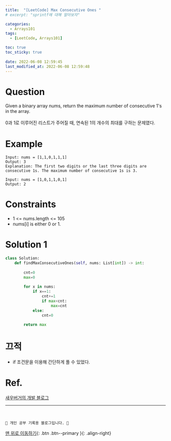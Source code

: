 ```yaml
---
title:  "[LeetCode] Max Consecutive Ones "
# excerpt: "sprintf에 대해 알아보자"

categories:
  - Arrays101
tags:
  - [LeetCode, Arrays101]

toc: true
toc_sticky: true
 
date: 2022-06-08 12:59:45
last_modified_at: 2022-06-08 12:59:48
---
```


# Question
Given a binary array nums, return the maximum number of consecutive 1's in the array.<br><br>
0과 1로 이루어진 리스트가 주어질 때, 연속된 1의 개수의 최대를 구하는 문제였다.

# Example
```
Input: nums = [1,1,0,1,1,1]
Output: 3
Explanation: The first two digits or the last three digits are consecutive 1s. The maximum number of consecutive 1s is 3.
```
```
Input: nums = [1,0,1,1,0,1]
Output: 2
```

# Constraints
- 1 <= nums.length <= 105
- nums[i] is either 0 or 1.

# Solution 1
```py   
class Solution:
    def findMaxConsecutiveOnes(self, nums: List[int]) -> int:
        
        cnt=0
        max=0
        
        for x in nums:
            if x==1:
                cnt+=1
                if max<cnt:
                    max=cnt
            else:
                cnt=0
                
        return max
```

# 끄적
- if 조건문을 이용해 간단하게 풀 수 있었다. 

# Ref.
[새우버거의 개발 블로그](https://shrimp-burger.tistory.com/141)

***
<br>

    💛 개인 공부 기록용 블로그입니다. 👻

[맨 위로 이동하기](#){: .btn .btn--primary }{: .align-right}